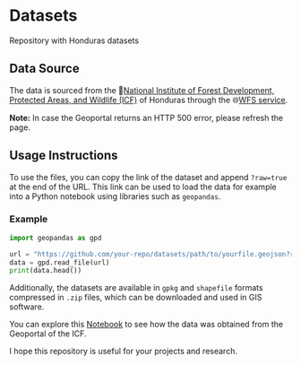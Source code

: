 # Datasets
Repository with Honduras datasets

## Data Source
The data is sourced from the 🔗[National Institute of Forest Development, Protected Areas, and Wildlife (ICF)](https://icf.gob.hn/) of Honduras through the 🌐[WFS service](https://geoportal.icf.gob.hn/).

**Note:** In case the Geoportal returns an HTTP 500 error, please refresh the page.

## Usage Instructions
To use the files, you can copy the link of the dataset and append `?raw=true` at the end of the URL. This link can be used to load the data for example into a Python notebook using libraries such as `geopandas`.

### Example
```python
import geopandas as gpd

url = "https://github.com/your-repo/datasets/path/to/yourfile.geojson?raw=true"
data = gpd.read_file(url)
print(data.head())
```

Additionally, the datasets are available in `gpkg` and `shapefile` formats compressed in `.zip` files, which can be downloaded and used in GIS software.

You can explore this [Notebook](notebooks/download_wfs.ipynb) to see how the data was obtained from the Geoportal of the ICF.

I hope this repository is useful for your projects and research.
